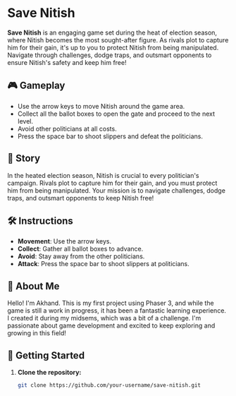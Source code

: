 # Save Nitish

**Save Nitish** is an engaging game set during the heat of election season, where Nitish becomes the most sought-after figure. As rivals plot to capture him for their gain, it's up to you to protect Nitish from being manipulated. Navigate through challenges, dodge traps, and outsmart opponents to ensure Nitish's safety and keep him free!

## 🎮 Gameplay

- Use the arrow keys to move Nitish around the game area.
- Collect all the ballot boxes to open the gate and proceed to the next level.
- Avoid other politicians at all costs.
- Press the space bar to shoot slippers and defeat the politicians.

## 📝 Story

In the heated election season, Nitish is crucial to every politician's campaign. Rivals plot to capture him for their gain, and you must protect him from being manipulated. Your mission is to navigate challenges, dodge traps, and outsmart opponents to keep Nitish free!

## 🛠️ Instructions

- **Movement**: Use the arrow keys.
- **Collect**: Gather all ballot boxes to advance.
- **Avoid**: Stay away from the other politicians.
- **Attack**: Press the space bar to shoot slippers at politicians.

## 🙋 About Me

Hello! I'm Akhand. This is my first project using Phaser 3, and while the game is still a work in progress, it has been a fantastic learning experience. I created it during my midsems, which was a bit of a challenge. I'm passionate about game development and excited to keep exploring and growing in this field!

## 🚀 Getting Started

1. **Clone the repository:**
   ```bash
   git clone https://github.com/your-username/save-nitish.git
